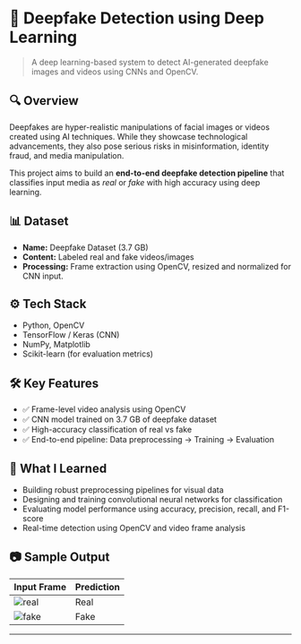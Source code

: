 # 🧠 Deepfake Detection using Deep Learning

> A deep learning-based system to detect AI-generated deepfake images and videos using CNNs and OpenCV.

## 🔍 Overview

Deepfakes are hyper-realistic manipulations of facial images or videos created using AI techniques. While they showcase technological advancements, they also pose serious risks in misinformation, identity fraud, and media manipulation.

This project aims to build an **end-to-end deepfake detection pipeline** that classifies input media as *real* or *fake* with high accuracy using deep learning.

## 📊 Dataset

- **Name:** Deepfake Dataset (3.7 GB)
- **Content:** Labeled real and fake videos/images
- **Processing:** Frame extraction using OpenCV, resized and normalized for CNN input.

## ⚙️ Tech Stack

- Python, OpenCV
- TensorFlow / Keras (CNN)
- NumPy, Matplotlib
- Scikit-learn (for evaluation metrics)

## 🛠️ Key Features

- ✅ Frame-level video analysis using OpenCV
- ✅ CNN model trained on 3.7 GB of deepfake dataset
- ✅ High-accuracy classification of real vs fake
- ✅ End-to-end pipeline: Data preprocessing → Training → Evaluation

## 🧪 What I Learned

- Building robust preprocessing pipelines for visual data
- Designing and training convolutional neural networks for classification
- Evaluating model performance using accuracy, precision, recall, and F1-score
- Real-time detection using OpenCV and video frame analysis
  
## 📷 Sample Output

| Input Frame | Prediction |
|-------------|------------|
| ![real](examples/real.png) | Real |
| ![fake](examples/fake.png) | Fake |

---


